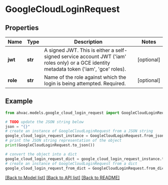 # GoogleCloudLoginRequest


## Properties

Name | Type | Description | Notes
------------ | ------------- | ------------- | -------------
**jwt** | **str** | A signed JWT. This is either a self-signed service account JWT (&#39;iam&#39; roles only) or a GCE identity metadata token (&#39;iam&#39;, &#39;gce&#39; roles). | [optional] 
**role** | **str** | Name of the role against which the login is being attempted. Required. | [optional] 

## Example

```python
from ahvac.models.google_cloud_login_request import GoogleCloudLoginRequest

# TODO update the JSON string below
json = "{}"
# create an instance of GoogleCloudLoginRequest from a JSON string
google_cloud_login_request_instance = GoogleCloudLoginRequest.from_json(json)
# print the JSON string representation of the object
print(GoogleCloudLoginRequest.to_json())

# convert the object into a dict
google_cloud_login_request_dict = google_cloud_login_request_instance.to_dict()
# create an instance of GoogleCloudLoginRequest from a dict
google_cloud_login_request_from_dict = GoogleCloudLoginRequest.from_dict(google_cloud_login_request_dict)
```
[[Back to Model list]](../README.md#documentation-for-models) [[Back to API list]](../README.md#documentation-for-api-endpoints) [[Back to README]](../README.md)


